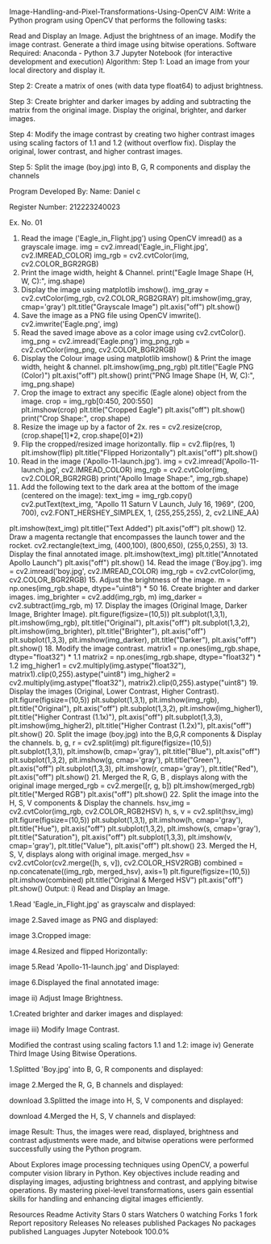 Image-Handling-and-Pixel-Transformations-Using-OpenCV
AIM:
Write a Python program using OpenCV that performs the following tasks:

Read and Display an Image.
Adjust the brightness of an image.
Modify the image contrast.
Generate a third image using bitwise operations.
Software Required:
Anaconda - Python 3.7
Jupyter Notebook (for interactive development and execution)
Algorithm:
Step 1:
Load an image from your local directory and display it.

Step 2:
Create a matrix of ones (with data type float64) to adjust brightness.

Step 3:
Create brighter and darker images by adding and subtracting the matrix from the original image.
Display the original, brighter, and darker images.

Step 4:
Modify the image contrast by creating two higher contrast images using scaling factors of 1.1 and 1.2 (without overflow fix).
Display the original, lower contrast, and higher contrast images.

Step 5:
Split the image (boy.jpg) into B, G, R components and display the channels

Program Developed By:
Name: Daniel c

Register Number: 212223240023

Ex. No. 01
1. Read the image ('Eagle_in_Flight.jpg') using OpenCV imread() as a grayscale image.
img = cv2.imread('Eagle_in_Flight.jpg', cv2.IMREAD_COLOR)
img_rgb = cv2.cvtColor(img, cv2.COLOR_BGR2RGB)
2. Print the image width, height & Channel.
print("Eagle Image Shape (H, W, C):", img.shape)
3. Display the image using matplotlib imshow().
img_gray = cv2.cvtColor(img_rgb, cv2.COLOR_RGB2GRAY)
plt.imshow(img_gray, cmap='gray')
plt.title("Grayscale Image")
plt.axis("off")
plt.show()
4. Save the image as a PNG file using OpenCV imwrite().
cv2.imwrite('Eagle.png', img)
5. Read the saved image above as a color image using cv2.cvtColor().
img_png = cv2.imread('Eagle.png')
img_png_rgb = cv2.cvtColor(img_png, cv2.COLOR_BGR2RGB)
6. Display the Colour image using matplotlib imshow() & Print the image width, height & channel.
plt.imshow(img_png_rgb)
plt.title("Eagle PNG (Color)")
plt.axis("off")
plt.show()
print("PNG Image Shape (H, W, C):", img_png.shape)
7. Crop the image to extract any specific (Eagle alone) object from the image.
crop = img_rgb[0:450, 200:550]   
plt.imshow(crop)
plt.title("Cropped Eagle")
plt.axis("off")
plt.show()
print("Crop Shape:", crop.shape)
8. Resize the image up by a factor of 2x.
res = cv2.resize(crop, (crop.shape[1]*2, crop.shape[0]*2))
9. Flip the cropped/resized image horizontally.
flip = cv2.flip(res, 1)
plt.imshow(flip)
plt.title("Flipped Horizontally")
plt.axis("off")
plt.show()
10. Read in the image ('Apollo-11-launch.jpg').
img = cv2.imread('Apollo-11-launch.jpg', cv2.IMREAD_COLOR)
img_rgb = cv2.cvtColor(img, cv2.COLOR_BGR2RGB)
print("Apollo Image Shape:", img_rgb.shape)
11. Add the following text to the dark area at the bottom of the image (centered on the image):
text_img = img_rgb.copy()
cv2.putText(text_img, "Apollo 11 Saturn V Launch, July 16, 1969",
            (200, 700), cv2.FONT_HERSHEY_SIMPLEX, 
            1, (255,255,255), 2, cv2.LINE_AA)

plt.imshow(text_img)
plt.title("Text Added")
plt.axis("off")
plt.show()
12. Draw a magenta rectangle that encompasses the launch tower and the rocket.
cv2.rectangle(text_img, (400,100), (800,650), (255,0,255), 3)
13. Display the final annotated image.
plt.imshow(text_img)
plt.title("Annotated Apollo Launch")
plt.axis("off")
plt.show()
14. Read the image ('Boy.jpg').
img = cv2.imread('boy.jpg', cv2.IMREAD_COLOR)
img_rgb = cv2.cvtColor(img, cv2.COLOR_BGR2RGB)
15. Adjust the brightness of the image.
m = np.ones(img_rgb.shape, dtype="uint8") * 50
16. Create brighter and darker images.
img_brighter = cv2.add(img_rgb, m)
img_darker = cv2.subtract(img_rgb, m)
17. Display the images (Original Image, Darker Image, Brighter Image).
plt.figure(figsize=(10,5))
plt.subplot(1,3,1), plt.imshow(img_rgb), plt.title("Original"), plt.axis("off")
plt.subplot(1,3,2), plt.imshow(img_brighter), plt.title("Brighter"), plt.axis("off")
plt.subplot(1,3,3), plt.imshow(img_darker), plt.title("Darker"), plt.axis("off")
plt.show()
18. Modify the image contrast.
matrix1 = np.ones(img_rgb.shape, dtype="float32") * 1.1
matrix2 = np.ones(img_rgb.shape, dtype="float32") * 1.2
img_higher1 = cv2.multiply(img.astype("float32"), matrix1).clip(0,255).astype("uint8")
img_higher2 = cv2.multiply(img.astype("float32"), matrix2).clip(0,255).astype("uint8")
19. Display the images (Original, Lower Contrast, Higher Contrast).
plt.figure(figsize=(10,5))
plt.subplot(1,3,1), plt.imshow(img_rgb), plt.title("Original"), plt.axis("off")
plt.subplot(1,3,2), plt.imshow(img_higher1), plt.title("Higher Contrast (1.1x)"), plt.axis("off")
plt.subplot(1,3,3), plt.imshow(img_higher2), plt.title("Higher Contrast (1.2x)"), plt.axis("off")
plt.show()
20. Split the image (boy.jpg) into the B,G,R components & Display the channels.
b, g, r = cv2.split(img)
plt.figure(figsize=(10,5))
plt.subplot(1,3,1), plt.imshow(b, cmap='gray'), plt.title("Blue"), plt.axis("off")
plt.subplot(1,3,2), plt.imshow(g, cmap='gray'), plt.title("Green"), plt.axis("off")
plt.subplot(1,3,3), plt.imshow(r, cmap='gray'), plt.title("Red"), plt.axis("off")
plt.show()
21. Merged the R, G, B , displays along with the original image
merged_rgb = cv2.merge([r, g, b])
plt.imshow(merged_rgb)
plt.title("Merged RGB")
plt.axis("off")
plt.show()
22. Split the image into the H, S, V components & Display the channels.
hsv_img = cv2.cvtColor(img_rgb, cv2.COLOR_RGB2HSV)
h, s, v = cv2.split(hsv_img)
plt.figure(figsize=(10,5))
plt.subplot(1,3,1), plt.imshow(h, cmap='gray'), plt.title("Hue"), plt.axis("off")
plt.subplot(1,3,2), plt.imshow(s, cmap='gray'), plt.title("Saturation"), plt.axis("off")
plt.subplot(1,3,3), plt.imshow(v, cmap='gray'), plt.title("Value"), plt.axis("off")
plt.show()
23. Merged the H, S, V, displays along with original image.
merged_hsv = cv2.cvtColor(cv2.merge([h, s, v]), cv2.COLOR_HSV2RGB)
combined = np.concatenate((img_rgb, merged_hsv), axis=1)
plt.figure(figsize=(10,5))
plt.imshow(combined)
plt.title("Original & Merged HSV")
plt.axis("off")
plt.show()
Output:
i) Read and Display an Image.

1.Read 'Eagle_in_Flight.jpg' as grayscalw and displayed:

image
2.Saved image as PNG and displayed:

image
3.Cropped image:

image
4.Resized and flipped Horizontally:

image
5.Read 'Apollo-11-launch.jpg' and Displayed:

image
6.Displayed the final annotated image:

image
ii) Adjust Image Brightness.

1.Created brighter and darker images and displayed:

image
iii) Modify Image Contrast.

Modified the contrast using scaling factors 1.1 and 1.2:
image
iv) Generate Third Image Using Bitwise Operations.

1.Splitted 'Boy.jpg' into B, G, R components and displayed:

image
2.Merged the R, G, B channels and displayed:

download
3.Splitted the image into H, S, V components and displayed:

download
4.Merged the H, S, V channels and displayed:

image
Result:
Thus, the images were read, displayed, brightness and contrast adjustments were made, and bitwise operations were performed successfully using the Python program.

About
Explores image processing techniques using OpenCV, a powerful computer vision library in Python. Key objectives include reading and displaying images, adjusting brightness and contrast, and applying bitwise operations. By mastering pixel-level transformations, users gain essential skills for handling and enhancing digital images efficiently.

Resources
 Readme
 Activity
Stars
 0 stars
Watchers
 0 watching
Forks
 1 fork
Report repository
Releases
No releases published
Packages
No packages published
Languages
Jupyter Notebook
100.0%
